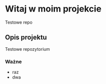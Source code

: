 # Witaj w moim projekcie
Testowe repo

## Opis projektu
Testowe repozytorium

### Ważne
* raz
* dwa
